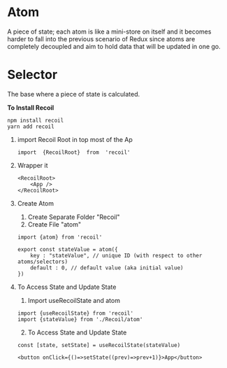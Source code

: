 # Atom 
A piece of state; each atom is like a mini-store on itself and it becomes harder to fall into the previous scenario of Redux since atoms are completely decoupled and aim to hold data that will be updated in one go.

# Selector
The base where a piece of state is calculated.

**To Install Recoil**


    npm install recoil
    yarn add recoil 

 1. import Recoil Root in top most of the Ap


    ```
    import  {RecoilRoot}  from  'recoil'
    ```

 2. Wrapper it


    ```
    <RecoilRoot> 
        <App /> 
    </RecoilRoot>
    ```
 3. Create Atom

    
    1. Create Separate Folder "Recoil"
    2. Create File "atom"

    ```
    import {atom} from 'recoil'

    export const stateValue = atom({
        key : "stateValue", // unique ID (with respect to other atoms/selectors)
        default : 0, // default value (aka initial value)
    })
    ```

4. To Access State and Update State


    1. Import useRecoilState and atom

    ```
    import {useRecoilState} from 'recoil'
    import {stateValue} from './Recoil/atom'
    ```

    2. To Access State and Update State

    ```
    const [state, setState] = useRecoilState(stateValue)

    <button onClick={()=>setState((prev)=>prev+1)}>App</button>
    ```

